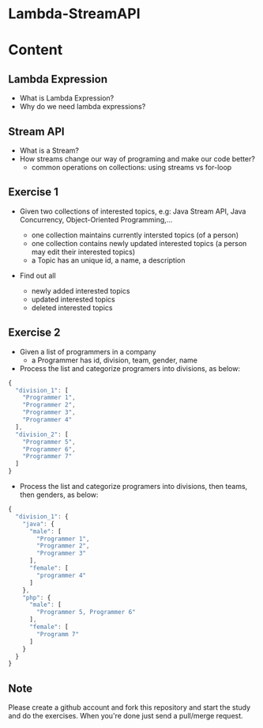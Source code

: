 # Lambda-StreamAPI

# Content
## Lambda Expression
* What is Lambda Expression?
* Why do we need lambda expressions?

## Stream API
* What is a Stream?
* How streams change our way of programing and make our code better?
    * common operations on collections: using streams vs for-loop
  
## Exercise 1
* Given two collections of interested topics, e.g: Java Stream API, Java Concurrency, Object-Oriented Programming,...
    * one collection maintains currently intersted topics (of a person)
    * one collection contains newly updated interested topics (a person may edit their interested topics)
    * a Topic has an unique id, a name, a description

* Find out all 
    * newly added interested topics
    * updated interested topics
    * deleted interested topics
   
## Exercise 2
 * Given a list of programmers in a company
    * a Programmer has id, division, team, gender, name
 *  Process the list and categorize programers into divisions, as below:
 
```javascript
{
  "division_1": [
    "Programmer 1",
    "Programmer 2",
    "Programmer 3",
    "Programmer 4"
  ],
  "division_2": [
    "Programmer 5",
    "Programmer 6",
    "Programmer 7"
  ]
}
 ```
 *  Process the list and categorize programers into divisions, then teams, then genders, as below:
 
```javascript
{
  "division_1": {
    "java": {
      "male": [
        "Programmer 1",
        "Programmer 2",
        "Programmer 3"
      ],
      "female": [
        "programmer 4"
      ]
    },
    "php": {
      "male": [
        "Programmer 5, Programmer 6"
      ],
      "female": [
        "Programm 7"
      ]
    }
  }
}
 ``` 
## Note
Please create a github account and fork this repository and start the study and do the exercises. When you're done just send a pull/merge request.

    
